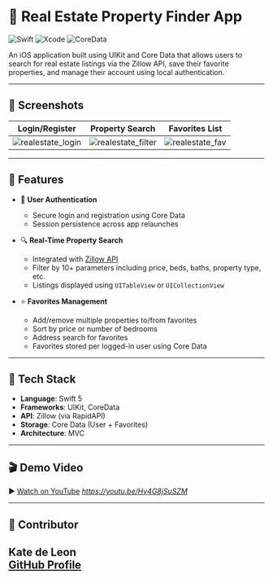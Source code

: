 # 🏡 Real Estate Property Finder App

![Swift](https://img.shields.io/badge/Swift-5.0-orange?style=for-the-badge&logo=swift)
![Xcode](https://img.shields.io/badge/Xcode-UIKit-blue?style=for-the-badge&logo=xcode)
![CoreData](https://img.shields.io/badge/Core%20Data-Local%20Storage-informational?style=for-the-badge)

An iOS application built using UIKit and Core Data that allows users to search for real estate listings via the Zillow API, save their favorite properties, and manage their account using local authentication.

---

## 📸 Screenshots

| Login/Register | Property Search | Favorites List |
|----------------|------------------|----------------|
| ![realestate_login](https://github.com/user-attachments/assets/ac2eacd8-23f3-44f6-9e58-3f7bc4a86879) | ![realestate_filter](https://github.com/user-attachments/assets/c97bc26e-c98a-4f06-9982-0f50a21ab0b7) | ![realestate_fav](https://github.com/user-attachments/assets/505a0a35-1f6e-4386-a034-d04b5d8d240b) |

---

## 📱 Features

- 🔐 **User Authentication**
  - Secure login and registration using Core Data
  - Session persistence across app relaunches

- 🔍 **Real-Time Property Search**
  - Integrated with [Zillow API](https://rapidapi.com/apimaker/api/zillow-com1)
  - Filter by 10+ parameters including price, beds, baths, property type, etc.
  - Listings displayed using `UITableView` or `UICollectionView`

- ⭐️ **Favorites Management**
  - Add/remove multiple properties to/from favorites
  - Sort by price or number of bedrooms
  - Address search for favorites
  - Favorites stored per logged-in user using Core Data

---

## 🧱 Tech Stack

- **Language**: Swift 5
- **Frameworks**: UIKit, CoreData
- **API**: Zillow (via RapidAPI)
- **Storage**: Core Data (User + Favorites)
- **Architecture**: MVC

---

## 🎬 Demo Video

▶️ [Watch on YouTube](#) *https://youtu.be/Hv4G8jSuSZM*

---

## 👤 Contributor

**Kate de Leon**  
[GitHub Profile](https://github.com/keirisa)
---
